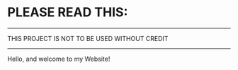 # PLEASE READ THIS:
*********************************************
THIS PROJECT IS NOT TO BE USED WITHOUT CREDIT
*********************************************

Hello, and welcome to my Website!
